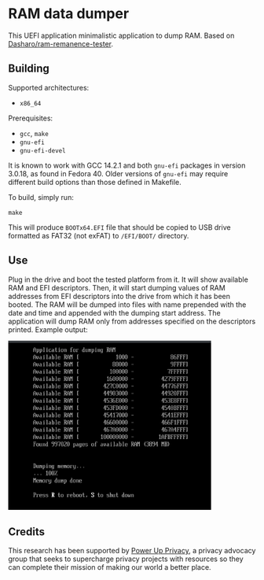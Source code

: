 # RAM data dumper

This UEFI application minimalistic application to dump RAM. Based on
[Dasharo/ram-remanence-tester](https://github.com/Dasharo/ram-remanence-tester).

## Building

Supported architectures:
- `x86_64`

Prerequisites:

- `gcc`, `make`
- `gnu-efi`
- `gnu-efi-devel`

It is known to work with GCC 14.2.1 and both `gnu-efi` packages in version
3.0.18, as found in Fedora 40. Older versions of `gnu-efi` may require different
build options than those defined in Makefile.

To build, simply run:

```shell
make
```

This will produce `BOOTx64.EFI` file that should be copied to USB drive
formatted as FAT32 (not exFAT) to `/EFI/BOOT/` directory.

## Use

Plug in the drive and boot the tested platform from it. It will show available
RAM and EFI descriptors. Then, it will start dumping values of RAM addresses
from EFI descriptors into the drive from which it has been booted. The RAM will
be dumped into files with name prepended with the date and time and appended
with the dumping start address. The application will dump RAM only from
addresses specified on the descriptors printed. Example output:

![example-output](./ram-dump-example-output.png)

## Credits

This research has been supported by [Power Up
Privacy](https://powerupprivacy.com/), a privacy advocacy group that seeks to
supercharge privacy projects with resources so they can complete their mission
of making our world a better place.
